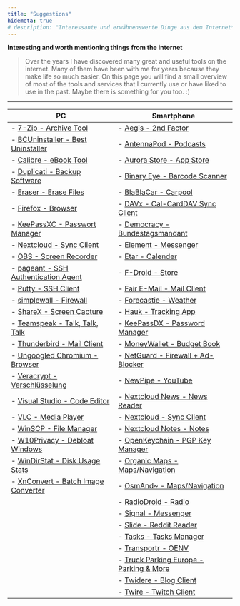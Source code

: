 ```yaml
---
title: "Suggestions"
hidemeta: true
# description: "Interessante und erwähnenswerte Dinge aus dem Internet**"
---
```


**Interesting and worth mentioning things from the internet**

> Over the years I have discovered many great and useful tools on the internet. Many of them have been with me for years because they make life so much easier. On this page you will find a small overview of most of the tools and services that I currently use or have liked to use in the past. Maybe there is something for you too. :)

---

| PC                                                                                                     | Smartphone                                                                                                   |
| ------------------------------------------------------------------------------------------------------ | ------------------------------------------------------------------------------------------------------------ |
| - [7-Zip - Archive Tool](https://www.7-zip.org/)                                                       | - [Aegis - 2nd Factor](https://f-droid.org/de/packages/com.beemdevelopment.aegis/)                           |
| - [BCUninstaller - Best Uninstaller](https://www.bcuninstaller.com/)                                   | - [AntennaPod - Podcasts](https://f-droid.org/en/packages/de.danoeh.antennapod/)                             |
| - [Calibre - eBook Tool](https://calibre-ebook.com/)                                                   | - [Aurora Store - App Store](https://f-droid.org/de/packages/com.aurora.store/)                              |
| - [Duplicati - Backup Software](https://www.duplicati.com/)                                            | - [Binary Eye - Barcode Scanner](https://f-droid.org/en/packages/de.markusfisch.android.binaryeye/)          |
| - [Eraser - Erase Files](https://eraser.heidi.ie/)                                                     | - [BlaBlaCar - Carpool](https://play.google.com/store/apps/details?id=com.comuto)                            |
| - [Firefox - Browser](https://www.mozilla.org/de/firefox/all/#product-desktop-release)                 | - [DAVx - Cal-CardDAV Sync Client](https://f-droid.org/de/packages/at.bitfire.davdroid/)                     |
| - [KeePassXC - Passwort Manager](https://keepassxc.org/)                                               | - [Democracy - Bundestagsmandant](https://f-droid.org/de/packages/de.democracydeutschland.app/)              |
| - [Nextcloud - Sync Client](https://nextcloud.com/install/#install-clients)                            | - [Element - Messenger](https://f-droid.org/en/packages/im.vector.app/)                                      |
| - [OBS - Screen Recorder](https://obsproject.com/)                                                     | - [Etar - Calender](https://f-droid.org/de/packages/ws.xsoh.etar/)                                           |
| - [pageant - SSH Authentication Agent](https://www.chiark.greenend.org.uk/~sgtatham/putty/latest.html) | - [F-Droid - Store](https://f-droid.org/)                                                                    |
| - [Putty - SSH Client](https://www.chiark.greenend.org.uk/~sgtatham/putty/latest.html)                 | - [Fair E-Mail - Mail Client](https://f-droid.org/de/packages/eu.faircode.email/)                            |
| - [simplewall - Firewall](https://www.henrypp.org/product/simplewall)                                  | - [Forecastie - Weather](https://f-droid.org/en/packages/cz.martykan.forecastie/)                            |
| - [ShareX - Screen Capture](https://getsharex.com/)                                                    | - [Hauk - Tracking App](https://f-droid.org/de/packages/info.varden.hauk/)                                   |
| - [Teamspeak - Talk, Talk, Talk](https://teamspeak.com/en/)                                            | - [KeePassDX - Password Manager](https://f-droid.org/de/packages/com.kunzisoft.keepass.libre/)               |
| - [Thunderbird - Mail Client](https://www.thunderbird.net/)                                            | - [MoneyWallet - Budget Book](https://f-droid.org/de/packages/com.oriondev.moneywallet/)                     |
| - [Ungoogled Chromium - Browser](https://github.com/Eloston/ungoogled-chromium)                        | - [NetGuard - Firewall + Ad-Blocker](https://f-droid.org/en/packages/eu.faircode.netguard/)                  |
| - [Veracrypt - Verschlüsselung](https://www.veracrypt.fr/)                                             | - [NewPipe - YouTube](https://f-droid.org/de/packages/org.schabi.newpipe/)                                   |
| - [Visual Studio - Code Editor](https://visualstudio.microsoft.com/de/)                                | - [Nextcloud News - News Reader](https://f-droid.org/de/packages/de.luhmer.owncloudnewsreader/)              |
| - [VLC - Media Player](https://www.videolan.org/vlc/)                                                  | - [Nextcloud - Sync Client](https://f-droid.org/de/packages/com.nextcloud.client/)                           |
| - [WinSCP - File Manager](https://winscp.net/eng/index.php)                                            | - [Nextcloud Notes - Notes](https://f-droid.org/de/packages/it.niedermann.owncloud.notes/)                   |
| - [W10Privacy - Debloat Windows](https://www.w10privacy.de/english-home/)                              | - [OpenKeychain - PGP Key Manager](https://f-droid.org/en/packages/org.sufficientlysecure.keychain/)         |
| - [WinDirStat - Disk Usage Stats](https://windirstat.net/)                                             | - [Organic Maps - Maps/Navigation](https://organicmaps.app/)                                                 |
| - [XnConvert - Batch Image Converter](https://www.xnview.com/en/)                                      | - [OsmAnd~ - Maps/Navigation](https://f-droid.org/de/packages/net.osmand.plus/)                              |
|                                                                                                        | - [RadioDroid - Radio](https://f-droid.org/de/packages/net.programmierecke.radiodroid2/)                     |
|                                                                                                        | - [Signal - Messenger](https://signal.org/android/apk/)                                                      |
|                                                                                                        | - [Slide - Reddit Reader](https://f-droid.org/en/packages/me.ccrama.redditslide/)                            |
|                                                                                                        | - [Tasks - Tasks Manager](https://f-droid.org/en/packages/org.tasks/)                                        |
|                                                                                                        | - [Transportr - OENV](https://f-droid.org/de/packages/de.grobox.liberario/)                                  |
|                                                                                                        | - [Truck Parking Europe - Parking & More](https://play.google.com/store/apps/details?id=co.infinum.ptvtruck) |
|                                                                                                        | - [Twidere - Blog Client](https://f-droid.org/de/packages/org.mariotaku.twidere/)                            |
|                                                                                                        | - [Twire - Twitch Client](https://f-droid.org/de/packages/com.perflyst.twire/)                               |
